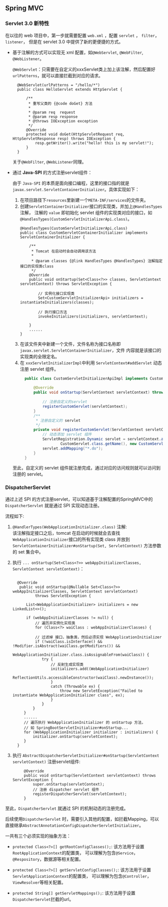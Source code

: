 ## Spring MVC

### Servlet 3.0 新特性
在以往的 web 项目中，第一步就需要配置 `web.xml` ，配置 `servlet` ， `filter`， `listener`，
但是在 servlet 3.0 中提供了新的更便捷的方式。

- 基于注解的方式可以实现无 xml 配置，如`@WebServlet`, `@WebFilter`, `@WebListener`。

    `@WebServlet`：只需要在自定义的xxxServlet类上加上该注解，然后配置好`urlPatterns`，就可以直接拦截到对应的请求。
    ```
      @WebServlet(urlPatterns = "/hello/*")
      public class HelloServlet extends HttpServlet {
      
          /**
           * 重写父类的 {@code doGet} 方法
           *
           * @param req  request
           * @param resp response
           * @throws IOException exception
           */
          @Override
          protected void doGet(HttpServletRequest req, HttpServletResponse resp) throws IOException {
              resp.getWriter().write("hello! this is my servlet!");
          }
      }
    ```
    关于`@WebFilter`, `@WebListener`同理。
    
- 通过 **Java-SPI** 的方式注册servlet组件：

    由于 `Java-SPI` 的本质是面向接口编程，这里的接口指的就是`javax.servlet.ServletContainerInitializer`。具体实现如下：

    1. 在项目路径下`resources`里新建一个`META-INF/services`的文件夹。
    2. 创建`ServletContainerInitializer`接口的实现类，并加上`@HandlesTypes`注解，
       注解的 `value` 即初始化 servlet 组件的实现类对应的接口，如`@HandlesTypes(CustomServletInitializerApi.class)`。
        ```
        @HandlesTypes(CustomServletInitializerApi.class)
        public class CustomServletContainerInitializer implements ServletContainerInitializer {
        
            /**
             * Tomcat 在启动时会自动调用该方法
             *
             * @param classes {@link HandlesTypes @HandlesTypes} 注解指定接口的实现类class
             */
            @Override
            public void onStartup(Set<Class<?>> classes, ServletContext servletContext) throws ServletException {
        
                // 实例化接口实现类
                Set<CustomServletInitializerApi> initializers = instantiateInitializers(classes);
        
                // 执行接口方法
                invokeInitializers(initializers, servletContext);
        
            }
            ......
        }
        ```
    3. 在该文件夹中新建一个文件，文件名称为接口名称即`javax.servlet.ServletContainerInitializer`，文件
       内容就是该接口的实现类的全限定名。
    4. 在 `xxxServletInitializerImpl`中利用 `ServletContext#addServlet` 动态注册 servlet 组件。
        ```java
          public class CustomServletInitializerApiImpl implements CustomServletInitializerApi {
          
              @Override
              public void onStartup(ServletContext servletContext) throws ServletException {
          
                  // 注册自定义的servlet
                  registerCustomServlet(servletContext);
              }
              /**
               * 注册自定义的 servlet
               */
              private void registerCustomServlet(ServletContext servletContext) {
                  // 动态添加 servlet 组件
                  ServletRegistration.Dynamic servlet = servletContext.addServlet(
                          CustomServlet.class.getName(), new CustomServlet());
                  servlet.addMapping("*.do");
              }
          }
        ```
    至此，自定义的 servlet 组件就注册完成，通过对应的访问规则就可以访问到注册的 servlet。
    
### DispatcherServlet
通过上述 SPI 的方式注册servlet，可以知道基于注解配置的SpringMVC中的 `DispatcherServlet` 就是通过 SPI 实现动态注册。

流程如下:
   
   1. `@HandlerTypes(WebApplicationInitializer.class)` 注解:  
   该注解指定接口之后，tomcat 在启动的时候就会去查找`WebApplicationInitializer`接口的所有实现类 class 并放到 
   `ServletContainerInitializer#onStartup(Set, ServletContext)` 方法参数的 set 集合中。
   
   2. 执行 `... onStartup(Set<Class<?>> webAppInitializerClasses, ServletContext servletContext)`：  
   
      ```
       
        @Override
    	 public void onStartup(@Nullable Set<Class<?>> webAppInitializerClasses, ServletContext servletContext)
    			throws ServletException {

    		List<WebApplicationInitializer> initializers = new LinkedList<>();

    		if (webAppInitializerClasses != null) {
    		    // 遍历并实例化实现类
    		    for (Class<?> waiClass : webAppInitializerClasses) {
    		    
    		    // 过滤掉 接口，抽象类，然后必须实现 WebApplicationInitializer
    		    if (!waiClass.isInterface() && !Modifier.isAbstract(waiClass.getModifiers()) && 
    		                            WebApplicationInitializer.class.isAssignableFrom(waiClass)) {
                   try {
                       // 反射生成实现类
                       initializers.add((WebApplicationInitializer)
                               ReflectionUtils.accessibleConstructor(waiClass).newInstance());
                       }
                       catch (Throwable ex) {
                           throw new ServletException("Failed to instantiate WebApplicationInitializer class", ex);
                       }
                   }
               }
           }
           ......
           // 遍历执行 WebApplicationInitializer 的 onStartup 方法，
           // 如 SpringBootServletInitializer#onStartup...
           for (WebApplicationInitializer initializer : initializers) {
               initializer.onStartup(servletContext);
           }
    	}

      ```
   
   3. 执行 `AbstractDispatcherServletInitializer#onStartup(ServletContext servletContext)` 注册servlet组件:
       ```
            @Override
        	public void onStartup(ServletContext servletContext) throws ServletException {
        		super.onStartup(servletContext);
                // 注册 dispatcher servlet 组件
        		registerDispatcherServlet(servletContext);
        	}
       ```
至此，`DispatcherServlet` 就通过 SPI 的机制动态的注册完成。

后续使用`DispatcherServlet` 时，需要引入其他的配置，如拦截Mapping，可以直接继承`AbstractAnnotationConfigDispatcherServletInitializer`。

一共有三个必须实现的抽象方法：

- `protected Class<?>[] getRootConfigClasses();`: 该方法用于设置`RootApplicationContext`的配置类，
可以理解为包含`@Service`，`@Respository`，数据源等相关配置。

- `protected Class<?>[] getServletConfigClasses();`: 该方法用于设置`ServletApplicationContext`的配置类，
可以理解为包含`@Controller`，`ViewResolver`等相关配置。

- `protected String[] getServletMappings();`: 该方法用于设置`DispatcherServlet`拦截的url。
